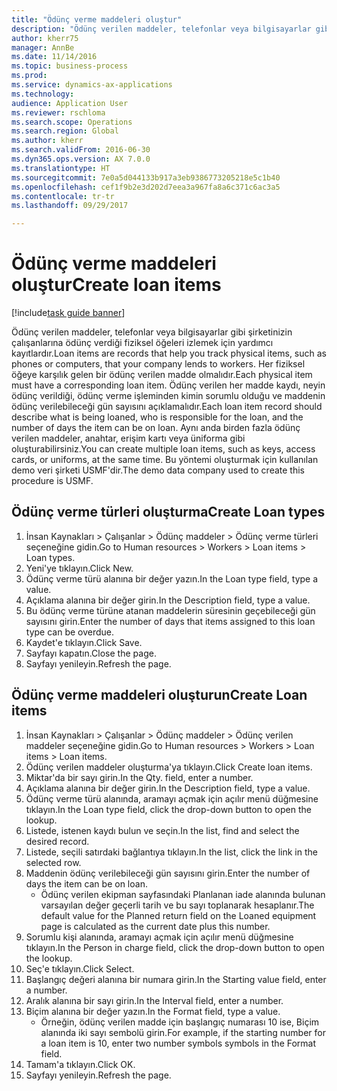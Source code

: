 ```yaml
--- 
title: "Ödünç verme maddeleri oluştur"
description: "Ödünç verilen maddeler, telefonlar veya bilgisayarlar gibi şirketinizin çalışanlarına ödünç verdiği fiziksel öğeleri izlemek için yardımcı kayıtlardır."
author: kherr75
manager: AnnBe
ms.date: 11/14/2016
ms.topic: business-process
ms.prod: 
ms.service: dynamics-ax-applications
ms.technology: 
audience: Application User
ms.reviewer: rschloma
ms.search.scope: Operations
ms.search.region: Global
ms.author: kherr
ms.search.validFrom: 2016-06-30
ms.dyn365.ops.version: AX 7.0.0
ms.translationtype: HT
ms.sourcegitcommit: 7e0a5d044133b917a3eb9386773205218e5c1b40
ms.openlocfilehash: cef1f9b2e3d202d7eea3a967fa8a6c371c6ac3a5
ms.contentlocale: tr-tr
ms.lasthandoff: 09/29/2017

---
```

# <a name="create-loan-items"></a><span data-ttu-id="b7fdb-103">Ödünç verme maddeleri oluştur</span><span class="sxs-lookup"><span data-stu-id="b7fdb-103">Create loan items</span></span>

[!include[task guide banner](../../includes/task-guide-banner.md)]

<span data-ttu-id="b7fdb-104">Ödünç verilen maddeler, telefonlar veya bilgisayarlar gibi şirketinizin çalışanlarına ödünç verdiği fiziksel öğeleri izlemek için yardımcı kayıtlardır.</span><span class="sxs-lookup"><span data-stu-id="b7fdb-104">Loan items are records that help you track physical items, such as phones or computers, that your company lends to workers.</span></span> <span data-ttu-id="b7fdb-105">Her fiziksel öğeye karşılık gelen bir ödünç verilen madde olmalıdır.</span><span class="sxs-lookup"><span data-stu-id="b7fdb-105">Each physical item must have a corresponding loan item.</span></span> <span data-ttu-id="b7fdb-106">Ödünç verilen her madde kaydı, neyin ödünç verildiği, ödünç verme işleminden kimin sorumlu olduğu ve maddenin ödünç verilebileceği gün sayısını açıklamalıdır.</span><span class="sxs-lookup"><span data-stu-id="b7fdb-106">Each loan item record should describe what is being loaned, who is responsible for the loan, and the number of days the item can be on loan.</span></span> <span data-ttu-id="b7fdb-107">Aynı anda birden fazla ödünç verilen maddeler, anahtar, erişim kartı veya üniforma gibi oluşturabilirsiniz.</span><span class="sxs-lookup"><span data-stu-id="b7fdb-107">You can create multiple loan items, such as keys, access cards, or uniforms, at the same time.</span></span> <span data-ttu-id="b7fdb-108">Bu yöntemi oluşturmak için kullanılan demo veri şirketi USMF'dir.</span><span class="sxs-lookup"><span data-stu-id="b7fdb-108">The demo data company used to create this procedure is USMF.</span></span>


## <a name="create-loan-types"></a><span data-ttu-id="b7fdb-109">Ödünç verme türleri oluşturma</span><span class="sxs-lookup"><span data-stu-id="b7fdb-109">Create Loan types</span></span>
1. <span data-ttu-id="b7fdb-110">İnsan Kaynakları > Çalışanlar > Ödünç maddeler > Ödünç verme türleri seçeneğine gidin.</span><span class="sxs-lookup"><span data-stu-id="b7fdb-110">Go to Human resources > Workers > Loan items > Loan types.</span></span>
2. <span data-ttu-id="b7fdb-111">Yeni'ye tıklayın.</span><span class="sxs-lookup"><span data-stu-id="b7fdb-111">Click New.</span></span>
3. <span data-ttu-id="b7fdb-112">Ödünç verme türü alanına bir değer yazın.</span><span class="sxs-lookup"><span data-stu-id="b7fdb-112">In the Loan type field, type a value.</span></span>
4. <span data-ttu-id="b7fdb-113">Açıklama alanına bir değer girin.</span><span class="sxs-lookup"><span data-stu-id="b7fdb-113">In the Description field, type a value.</span></span>
5. <span data-ttu-id="b7fdb-114">Bu ödünç verme türüne atanan maddelerin süresinin geçebileceği gün sayısını girin.</span><span class="sxs-lookup"><span data-stu-id="b7fdb-114">Enter the number of days that items assigned to this loan type can be overdue.</span></span> 
6. <span data-ttu-id="b7fdb-115">Kaydet'e tıklayın.</span><span class="sxs-lookup"><span data-stu-id="b7fdb-115">Click Save.</span></span>
7. <span data-ttu-id="b7fdb-116">Sayfayı kapatın.</span><span class="sxs-lookup"><span data-stu-id="b7fdb-116">Close the page.</span></span>
8. <span data-ttu-id="b7fdb-117">Sayfayı yenileyin.</span><span class="sxs-lookup"><span data-stu-id="b7fdb-117">Refresh the page.</span></span>

## <a name="create-loan-items"></a><span data-ttu-id="b7fdb-118">Ödünç verme maddeleri oluşturun</span><span class="sxs-lookup"><span data-stu-id="b7fdb-118">Create Loan items</span></span>
1. <span data-ttu-id="b7fdb-119">İnsan Kaynakları > Çalışanlar > Ödünç maddeler > Ödünç verilen maddeler seçeneğine gidin.</span><span class="sxs-lookup"><span data-stu-id="b7fdb-119">Go to Human resources > Workers > Loan items > Loan items.</span></span>
2. <span data-ttu-id="b7fdb-120">Ödünç verilen maddeler oluşturma'ya tıklayın.</span><span class="sxs-lookup"><span data-stu-id="b7fdb-120">Click Create loan items.</span></span>
3. <span data-ttu-id="b7fdb-121">Miktar'da bir sayı girin.</span><span class="sxs-lookup"><span data-stu-id="b7fdb-121">In the Qty. field, enter a number.</span></span>
4. <span data-ttu-id="b7fdb-122">Açıklama alanına bir değer girin.</span><span class="sxs-lookup"><span data-stu-id="b7fdb-122">In the Description field, type a value.</span></span>
5. <span data-ttu-id="b7fdb-123">Ödünç verme türü alanında, aramayı açmak için açılır menü düğmesine tıklayın.</span><span class="sxs-lookup"><span data-stu-id="b7fdb-123">In the Loan type field, click the drop-down button to open the lookup.</span></span>
6. <span data-ttu-id="b7fdb-124">Listede, istenen kaydı bulun ve seçin.</span><span class="sxs-lookup"><span data-stu-id="b7fdb-124">In the list, find and select the desired record.</span></span>
7. <span data-ttu-id="b7fdb-125">Listede, seçili satırdaki bağlantıya tıklayın.</span><span class="sxs-lookup"><span data-stu-id="b7fdb-125">In the list, click the link in the selected row.</span></span>
8. <span data-ttu-id="b7fdb-126">Maddenin ödünç verilebileceği gün sayısını girin.</span><span class="sxs-lookup"><span data-stu-id="b7fdb-126">Enter the number of days the item can be on loan.</span></span>
    * <span data-ttu-id="b7fdb-127">Ödünç verilen ekipman sayfasındaki Planlanan iade alanında bulunan varsayılan değer geçerli tarih ve bu sayı toplanarak hesaplanır.</span><span class="sxs-lookup"><span data-stu-id="b7fdb-127">The default value for the Planned return field on the Loaned equipment page is calculated as the current date plus this number.</span></span>  
9. <span data-ttu-id="b7fdb-128">Sorumlu kişi alanında, aramayı açmak için açılır menü düğmesine tıklayın.</span><span class="sxs-lookup"><span data-stu-id="b7fdb-128">In the Person in charge field, click the drop-down button to open the lookup.</span></span>
10. <span data-ttu-id="b7fdb-129">Seç'e tıklayın.</span><span class="sxs-lookup"><span data-stu-id="b7fdb-129">Click Select.</span></span>
11. <span data-ttu-id="b7fdb-130">Başlangıç değeri alanına bir numara girin.</span><span class="sxs-lookup"><span data-stu-id="b7fdb-130">In the Starting value field, enter a number.</span></span>
12. <span data-ttu-id="b7fdb-131">Aralık alanına bir sayı girin.</span><span class="sxs-lookup"><span data-stu-id="b7fdb-131">In the Interval field, enter a number.</span></span>
13. <span data-ttu-id="b7fdb-132">Biçim alanına bir değer yazın.</span><span class="sxs-lookup"><span data-stu-id="b7fdb-132">In the Format field, type a value.</span></span>
    * <span data-ttu-id="b7fdb-133">Örneğin, ödünç verilen madde için başlangıç numarası 10 ise, Biçim alanında iki sayı sembolü girin.</span><span class="sxs-lookup"><span data-stu-id="b7fdb-133">For example, if the starting number for a loan item is 10, enter two number symbols symbols in the Format field.</span></span>  
14. <span data-ttu-id="b7fdb-134">Tamam'a tıklayın.</span><span class="sxs-lookup"><span data-stu-id="b7fdb-134">Click OK.</span></span>
15. <span data-ttu-id="b7fdb-135">Sayfayı yenileyin.</span><span class="sxs-lookup"><span data-stu-id="b7fdb-135">Refresh the page.</span></span>


